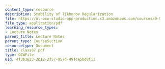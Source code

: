 ```yaml
---
content_type: resource
description: Stability of Tikhonov Regularization
file: https://ol-ocw-studio-app-production.s3.amazonaws.com/courses/9-520-statistical-learning-theory-and-applications-spring-2003/4f3b36232b122f57857d49fce5bd8f11_class07.pdf
file_type: application/pdf
learning_resource_types:
- Lecture Notes
parent_title: Lecture Notes
parent_type: CourseSection
resourcetype: Document
title: class07.pdf
type: OCWFile
uid: 4f3b3623-2b12-2f57-857d-49fce5bd8f11
---
```

